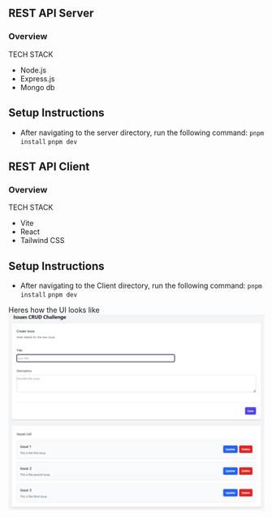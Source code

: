 ## REST API Server
### Overview

TECH STACK
- Node.js
- Express.js
- Mongo db

## Setup Instructions

* After navigating to the server directory, run the following command:
`pnpm install`
`pnpm dev`

## REST API Client

### Overview

TECH STACK
- Vite
- React
- Tailwind CSS


## Setup Instructions


* After navigating to the Client directory, run the following command:
`pnpm install`
`pnpm dev`


Heres how the UI looks like
![image](./client/public/Screenshot.png)